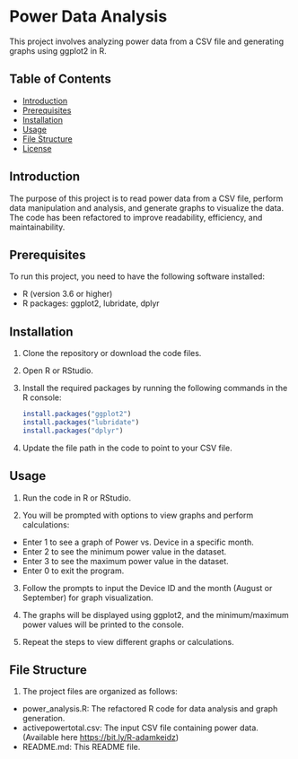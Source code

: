 # Power Data Analysis

This project involves analyzing power data from a CSV file and generating graphs using ggplot2 in R.

## Table of Contents

- [Introduction](#introduction)
- [Prerequisites](#prerequisites)
- [Installation](#installation)
- [Usage](#usage)
- [File Structure](#file-structure)
- [License](#license)

## Introduction

The purpose of this project is to read power data from a CSV file, perform data manipulation and analysis, and generate graphs to visualize the data. The code has been refactored to improve readability, efficiency, and maintainability.

## Prerequisites

To run this project, you need to have the following software installed:

- R (version 3.6 or higher)
- R packages: ggplot2, lubridate, dplyr

## Installation

1. Clone the repository or download the code files.

2. Open R or RStudio.

3. Install the required packages by running the following commands in the R console:

   ```R
   install.packages("ggplot2")
   install.packages("lubridate")
   install.packages("dplyr")
   
4. Update the file path in the code to point to your CSV file.

## Usage

1. Run the code in R or RStudio.

2. You will be prompted with options to view graphs and perform calculations:

- Enter 1 to see a graph of Power vs. Device in a specific month.
- Enter 2 to see the minimum power value in the dataset.
- Enter 3 to see the maximum power value in the dataset.
- Enter 0 to exit the program.
3. Follow the prompts to input the Device ID and the month (August or September) for graph visualization.

4. The graphs will be displayed using ggplot2, and the minimum/maximum power values will be printed to the console.

5. Repeat the steps to view different graphs or calculations.

## File Structure

1. The project files are organized as follows:

 - power_analysis.R: The refactored R code for data analysis and graph generation.
 - activepowertotal.csv: The input CSV file containing power data. (Available here https://bit.ly/R-adamkeidz)
 - README.md: This README file.
